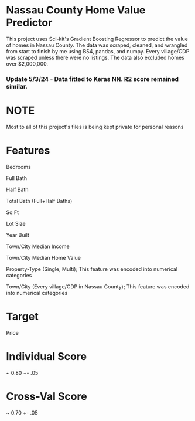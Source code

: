 # Nassau County Home Value Predictor
This project uses Sci-kit's Gradient Boosting Regressor to predict the value of homes in Nassau County. The data was scraped, cleaned, and wrangled from start to finish by me using BS4, pandas, and numpy. Every village/CDP was scraped unless there were no listings. The data also excluded homes over $2,000,000.

### Update 5/3/24 - Data fitted to Keras NN. R2 score remained similar.

# NOTE 
Most to all of this project's files is being kept private for personal reasons

# Features
Bedrooms

Full Bath

Half Bath

Total Bath (Full+Half Baths)

Sq Ft

Lot Size

Year Built

Town/City Median Income

Town/City Median Home Value

Property-Type (Single, Multi); This feature was encoded into numerical categories

Town/City (Every village/CDP in Nassau County); This feature  was encoded into numerical categories

# Target
Price

# Individual Score
~ 0.80 +- .05

# Cross-Val Score
~ 0.70 +- .05

